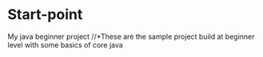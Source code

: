 # Start-point
My java beginner project
//*These are the sample project build at beginner level with some basics of core java

